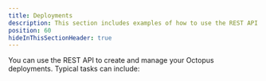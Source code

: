 ```yaml
---
title: Deployments
description: This section includes examples of how to use the REST API to create and manage deployments in Octopus.
position: 60
hideInThisSectionHeader: true
---
```


You can use the REST API to create and manage your Octopus deployments. Typical tasks can include: